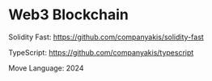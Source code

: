# Web3 Blockchain

Solidity Fast:
https://github.com/companyakis/solidity-fast

TypeScript:
https://github.com/companyakis/typescript

Move Language:
2024
